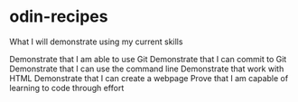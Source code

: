 # odin-recipes
What I will demonstrate using my current skills

Demonstrate that I am able to use Git
Demonstrate that I can commit to Git
Demonstrate that I can use the command line
Demonstrate that work with HTML 
Demonstrate that I can create a webpage
Prove that I am capable of learning to code through effort